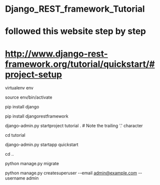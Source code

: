 # Django_REST_framework_Tutorial
# followed this website step by step
# http://www.django-rest-framework.org/tutorial/quickstart/#project-setup 

  virtualenv env

  source env/bin/activate 

  pip install django

  pip install djangorestframework

  django-admin.py startproject tutorial .  # Note the trailing '.' character

  cd tutorial

  django-admin.py startapp quickstart

  cd ..

  python manage.py migrate

  python manage.py createsuperuser --email admin@example.com --username admin
  
